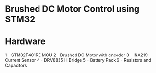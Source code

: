 # Brushed DC Motor Control using STM32

# Hardware 

1 - STM32F401RE MCU
2 - Brushed DC Motor with encoder
3 - INA219 Current Sensor
4 - DRV8835 H Bridge
5 - Battery Pack
6 - Resistors and Capacitors


